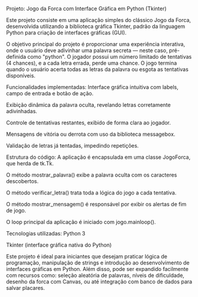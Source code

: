 Projeto: Jogo da Forca com Interface Gráfica em Python (Tkinter)

Este projeto consiste em uma aplicação simples do clássico Jogo da Forca, desenvolvida utilizando a biblioteca gráfica Tkinter, padrão da linguagem Python para criação de interfaces gráficas (GUI).

O objetivo principal do projeto é proporcionar uma experiência interativa, onde o usuário deve adivinhar uma palavra secreta — neste caso, pré-definida como "python". O jogador possui um número limitado de tentativas (4 chances), e a cada letra errada, perde uma chance. O jogo termina quando o usuário acerta todas as letras da palavra ou esgota as tentativas disponíveis.

Funcionalidades implementadas:
Interface gráfica intuitiva com labels, campo de entrada e botão de ação.

Exibição dinâmica da palavra oculta, revelando letras corretamente adivinhadas.

Controle de tentativas restantes, exibido de forma clara ao jogador.

Mensagens de vitória ou derrota com uso da biblioteca messagebox.

Validação de letras já tentadas, impedindo repetições.

Estrutura do código:
A aplicação é encapsulada em uma classe JogoForca, que herda de tk.Tk.

O método mostrar_palavra() exibe a palavra oculta com os caracteres descobertos.

O método verificar_letra() trata toda a lógica do jogo a cada tentativa.

O método mostrar_mensagem() é responsável por exibir os alertas de fim de jogo.

O loop principal da aplicação é iniciado com jogo.mainloop().

Tecnologias utilizadas:
Python 3

Tkinter (interface gráfica nativa do Python)

Este projeto é ideal para iniciantes que desejam praticar lógica de programação, manipulação de strings e introdução ao desenvolvimento de interfaces gráficas em Python. Além disso, pode ser expandido facilmente com recursos como: seleção aleatória de palavras, níveis de dificuldade, desenho da forca com Canvas, ou até integração com banco de dados para salvar placares.
